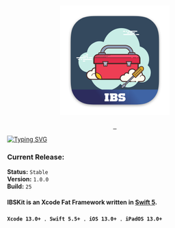 <p align="center"> 
 <img src="images/ibskit/logo.png" width="256" height="256">
</p>

<p align="center">
 <a title="Swift Language" href="https://github.com/apple/swift">
  <img alt="" src="https://img.shields.io/badge/swift-F54A2A?style=for-the-badge&logo=swift&logoColor=white">
 </a>
 <a title="Xcode IDE" href="https://apps.apple.com/ru/app/xcode/id497799835?l=en&mt=12">
  <img alt="" src="https://img.shields.io/badge/Xcode-007ACC?style=for-the-badge&logo=Xcode&logoColor=white">
 </a>
 <a title="iOS">
  <img alt="" src="https://img.shields.io/badge/iOS-000000?style=for-the-badge&logo=ios&logoColor=white">
 </a>
</p>

[![Typing SVG](https://readme-typing-svg.herokuapp.com?font=Rubik&size=30&duration=3000&color=CFECE6&vCenter=true&lines=IBSKit+Swift+Package)](https://git.io/typing-svg)

### Current Release:
**Status:** `Stable`  
**Version:** `1.0.0`  
**Build:** `25`

#### IBSKit is an Xcode Fat Framework written in [Swift 5](https://github.com/apple/swift).

#### `Xcode 13.0+` ﹒ `Swift 5.5+` ﹒ `iOS 13.0+` ﹒ `iPadOS 13.0+`
